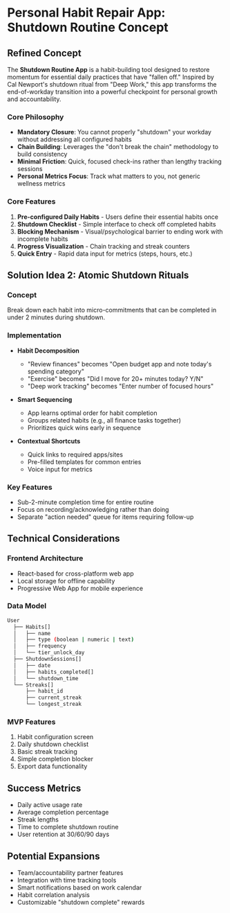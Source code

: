 # Personal Habit Repair App: Shutdown Routine Concept

## Refined Concept

The **Shutdown Routine App** is a habit-building tool designed to restore momentum for essential daily practices that have "fallen off." Inspired by Cal Newport's shutdown ritual from "Deep Work," this app transforms the end-of-workday transition into a powerful checkpoint for personal growth and accountability.

### Core Philosophy

- **Mandatory Closure**: You cannot properly "shutdown" your workday without addressing all configured habits
- **Chain Building**: Leverages the "don't break the chain" methodology to build consistency
- **Minimal Friction**: Quick, focused check-ins rather than lengthy tracking sessions
- **Personal Metrics Focus**: Track what matters to you, not generic wellness metrics

### Core Features

1. **Pre-configured Daily Habits** - Users define their essential habits once
2. **Shutdown Checklist** - Simple interface to check off completed habits
3. **Blocking Mechanism** - Visual/psychological barrier to ending work with incomplete habits
4. **Progress Visualization** - Chain tracking and streak counters
5. **Quick Entry** - Rapid data input for metrics (steps, hours, etc.)

## Solution Idea 2: Atomic Shutdown Rituals

### Concept

Break down each habit into micro-commitments that can be completed in under 2 minutes during shutdown.

### Implementation

- **Habit Decomposition**
  - "Review finances" becomes "Open budget app and note today's spending category"
  - "Exercise" becomes "Did I move for 20+ minutes today? Y/N"
  - "Deep work tracking" becomes "Enter number of focused hours"

- **Smart Sequencing**
  - App learns optimal order for habit completion
  - Groups related habits (e.g., all finance tasks together)
  - Prioritizes quick wins early in sequence

- **Contextual Shortcuts**
  - Quick links to required apps/sites
  - Pre-filled templates for common entries
  - Voice input for metrics

### Key Features

- Sub-2-minute completion time for entire routine
- Focus on recording/acknowledging rather than doing
- Separate "action needed" queue for items requiring follow-up

## Technical Considerations

### Frontend Architecture

- React-based for cross-platform web app
- Local storage for offline capability
- Progressive Web App for mobile experience

### Data Model

```sh
User
  ├── Habits[]
  │   ├── name
  │   ├── type (boolean | numeric | text)
  │   ├── frequency
  │   └── tier_unlock_day
  ├── ShutdownSessions[]
  │   ├── date
  │   ├── habits_completed[]
  │   └── shutdown_time
  └── Streaks[]
      ├── habit_id
      ├── current_streak
      └── longest_streak
```

### MVP Features

1. Habit configuration screen
2. Daily shutdown checklist
3. Basic streak tracking
4. Simple completion blocker
5. Export data functionality

## Success Metrics

- Daily active usage rate
- Average completion percentage
- Streak lengths
- Time to complete shutdown routine
- User retention at 30/60/90 days

## Potential Expansions

- Team/accountability partner features
- Integration with time tracking tools
- Smart notifications based on work calendar
- Habit correlation analysis
- Customizable "shutdown complete" rewards
